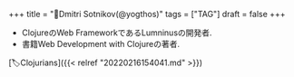 +++
title = "👨Dmitri Sotnikov(@yogthos)"
tags = ["TAG"]
draft = false
+++

-   ClojureのWeb FrameworkであるLumninusの開発者.
-   書籍Web Development with Clojureの著者.

[🏷Clojurians]({{< relref "20220216154041.md" >}})
